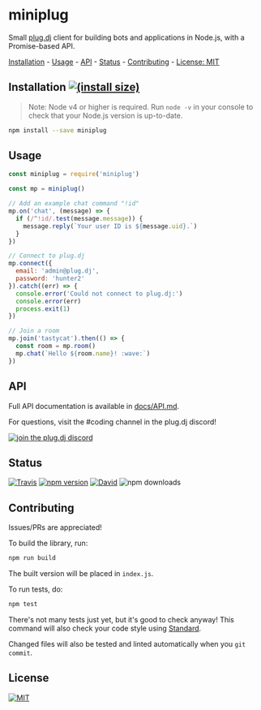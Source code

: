 # miniplug

Small [plug.dj][] client for building bots and applications in Node.js, with a Promise-based API.

[Installation](#installation) -
[Usage](#usage) -
[API][docs/API.md] -
[Status](#status) -
[Contributing](#contributing) -
[License: MIT](#license)

## Installation [![(install size)](https://packagephobia.now.sh/badge?p=miniplug@2.x)](https://packagephobia.now.sh/result?p=miniplug)

> Note: Node v4 or higher is required.
> Run `node -v` in your console to check that your Node.js version is up-to-date.

```sh
npm install --save miniplug
```

## Usage

```js
const miniplug = require('miniplug')

const mp = miniplug()

// Add an example chat command "!id"
mp.on('chat', (message) => {
  if (/^!id/.test(message.message)) {
    message.reply(`Your user ID is ${message.uid}.`)
  }
})

// Connect to plug.dj
mp.connect({
  email: 'admin@plug.dj',
  password: 'hunter2'
}).catch((err) => {
  console.error('Could not connect to plug.dj:')
  console.error(err)
  process.exit(1)
})

// Join a room
mp.join('tastycat').then(() => {
  const room = mp.room()
  mp.chat(`Hello ${room.name}! :wave:`)
})
```

## API

Full API documentation is available in [docs/API.md][].

For questions, visit the #coding channel in the plug.dj discord!

[![join the plug.dj discord](https://img.shields.io/badge/plug.dj-%23coding-7289DA.svg)](https://discord.gg/plugdj)

## Status

<!-- npm search uses badge count as a search metric for some godforsaken reason -->
[![Travis](https://img.shields.io/travis/miniplug/miniplug.svg)](https://travis-ci.org/miniplug/miniplug)
[![npm version](https://img.shields.io/npm/v/miniplug.svg)](https://npmjs.com/package/miniplug)
[![David](https://img.shields.io/david/miniplug/miniplug.svg)](https://david-dm.org/miniplug/miniplug)
![npm downloads](https://img.shields.io/npm/dt/miniplug.svg)

## Contributing

Issues/PRs are appreciated!

To build the library, run:

```bash
npm run build
```

The built version will be placed in `index.js`.

To run tests, do:

```bash
npm test
```

There's not many tests just yet, but it's good to check anyway!
This command will also check your code style using [Standard][].

Changed files will also be tested and linted automatically when you `git commit`.

## License

[![MIT](https://img.shields.io/npm/l/miniplug.svg)](./LICENSE)

[plug.dj]: https://plug.dj
[docs/API.md]: ./docs/API.md
[Standard]: https://standardjs.com/
